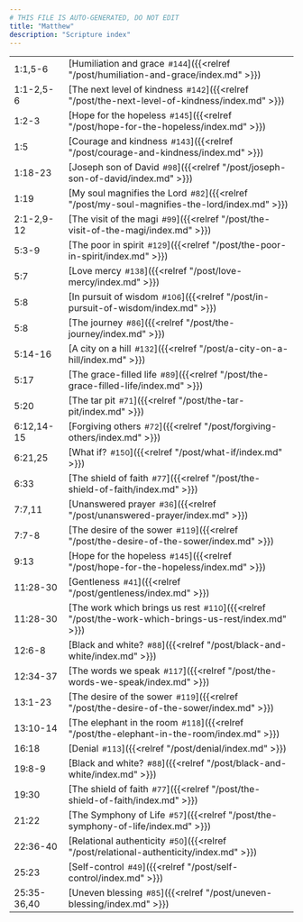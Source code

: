 ```yaml
---
# THIS FILE IS AUTO-GENERATED, DO NOT EDIT
title: "Matthew"
description: "Scripture index"
---
```


|  |  |
| --- | --- |
| 1:1,5-6 | [Humiliation and grace<span style="font-size:smaller; padding-left:0.5em;">#144</span>]({{<relref "/post/humiliation-and-grace/index.md" >}}) |
| 1:1-2,5-6 | [The next level of kindness<span style="font-size:smaller; padding-left:0.5em;">#142</span>]({{<relref "/post/the-next-level-of-kindness/index.md" >}}) |
| 1:2-3 | [Hope for the hopeless<span style="font-size:smaller; padding-left:0.5em;">#145</span>]({{<relref "/post/hope-for-the-hopeless/index.md" >}}) |
| 1:5 | [Courage and kindness<span style="font-size:smaller; padding-left:0.5em;">#143</span>]({{<relref "/post/courage-and-kindness/index.md" >}}) |
| 1:18-23 | [Joseph son of David<span style="font-size:smaller; padding-left:0.5em;">#98</span>]({{<relref "/post/joseph-son-of-david/index.md" >}}) |
| 1:19 | [My soul magnifies the Lord<span style="font-size:smaller; padding-left:0.5em;">#82</span>]({{<relref "/post/my-soul-magnifies-the-lord/index.md" >}}) |
| 2:1-2,9-12 | [The visit of the magi<span style="font-size:smaller; padding-left:0.5em;">#99</span>]({{<relref "/post/the-visit-of-the-magi/index.md" >}}) |
| 5:3-9 | [The poor in spirit<span style="font-size:smaller; padding-left:0.5em;">#129</span>]({{<relref "/post/the-poor-in-spirit/index.md" >}}) |
| 5:7 | [Love mercy<span style="font-size:smaller; padding-left:0.5em;">#138</span>]({{<relref "/post/love-mercy/index.md" >}}) |
| 5:8 | [In pursuit of wisdom<span style="font-size:smaller; padding-left:0.5em;">#106</span>]({{<relref "/post/in-pursuit-of-wisdom/index.md" >}}) |
| 5:8 | [The journey<span style="font-size:smaller; padding-left:0.5em;">#86</span>]({{<relref "/post/the-journey/index.md" >}}) |
| 5:14-16 | [A city on a hill<span style="font-size:smaller; padding-left:0.5em;">#132</span>]({{<relref "/post/a-city-on-a-hill/index.md" >}}) |
| 5:17 | [The grace-filled life<span style="font-size:smaller; padding-left:0.5em;">#89</span>]({{<relref "/post/the-grace-filled-life/index.md" >}}) |
| 5:20 | [The tar pit<span style="font-size:smaller; padding-left:0.5em;">#71</span>]({{<relref "/post/the-tar-pit/index.md" >}}) |
| 6:12,14-15 | [Forgiving others<span style="font-size:smaller; padding-left:0.5em;">#72</span>]({{<relref "/post/forgiving-others/index.md" >}}) |
| 6:21,25 | [What if?<span style="font-size:smaller; padding-left:0.5em;">#150</span>]({{<relref "/post/what-if/index.md" >}}) |
| 6:33 | [The shield of faith<span style="font-size:smaller; padding-left:0.5em;">#77</span>]({{<relref "/post/the-shield-of-faith/index.md" >}}) |
| 7:7,11 | [Unanswered prayer<span style="font-size:smaller; padding-left:0.5em;">#36</span>]({{<relref "/post/unanswered-prayer/index.md" >}}) |
| 7:7-8 | [The desire of the sower<span style="font-size:smaller; padding-left:0.5em;">#119</span>]({{<relref "/post/the-desire-of-the-sower/index.md" >}}) |
| 9:13 | [Hope for the hopeless<span style="font-size:smaller; padding-left:0.5em;">#145</span>]({{<relref "/post/hope-for-the-hopeless/index.md" >}}) |
| 11:28-30 | [Gentleness<span style="font-size:smaller; padding-left:0.5em;">#41</span>]({{<relref "/post/gentleness/index.md" >}}) |
| 11:28-30 | [The work which brings us rest<span style="font-size:smaller; padding-left:0.5em;">#110</span>]({{<relref "/post/the-work-which-brings-us-rest/index.md" >}}) |
| 12:6-8 | [Black and white?<span style="font-size:smaller; padding-left:0.5em;">#88</span>]({{<relref "/post/black-and-white/index.md" >}}) |
| 12:34-37 | [The words we speak<span style="font-size:smaller; padding-left:0.5em;">#117</span>]({{<relref "/post/the-words-we-speak/index.md" >}}) |
| 13:1-23 | [The desire of the sower<span style="font-size:smaller; padding-left:0.5em;">#119</span>]({{<relref "/post/the-desire-of-the-sower/index.md" >}}) |
| 13:10-14 | [The elephant in the room<span style="font-size:smaller; padding-left:0.5em;">#118</span>]({{<relref "/post/the-elephant-in-the-room/index.md" >}}) |
| 16:18 | [Denial<span style="font-size:smaller; padding-left:0.5em;">#113</span>]({{<relref "/post/denial/index.md" >}}) |
| 19:8-9 | [Black and white?<span style="font-size:smaller; padding-left:0.5em;">#88</span>]({{<relref "/post/black-and-white/index.md" >}}) |
| 19:30 | [The shield of faith<span style="font-size:smaller; padding-left:0.5em;">#77</span>]({{<relref "/post/the-shield-of-faith/index.md" >}}) |
| 21:22 | [The Symphony of Life<span style="font-size:smaller; padding-left:0.5em;">#57</span>]({{<relref "/post/the-symphony-of-life/index.md" >}}) |
| 22:36-40 | [Relational authenticity<span style="font-size:smaller; padding-left:0.5em;">#50</span>]({{<relref "/post/relational-authenticity/index.md" >}}) |
| 25:23 | [Self-control<span style="font-size:smaller; padding-left:0.5em;">#49</span>]({{<relref "/post/self-control/index.md" >}}) |
| 25:35-36,40 | [Uneven blessing<span style="font-size:smaller; padding-left:0.5em;">#85</span>]({{<relref "/post/uneven-blessing/index.md" >}}) |
